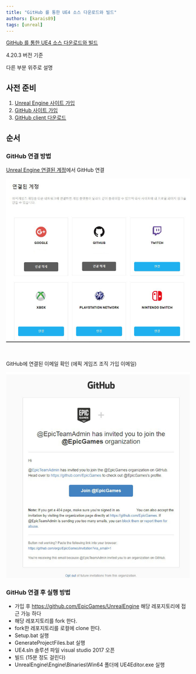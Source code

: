 ```yaml
---
title: "GitHub 를 통한 UE4 소스 다운로드와 빌드"
authors: [karais89]
tags: [unreal]
---
```


[GitHub 를 통한 UE4 소스 다운로드와 빌드](https://www.youtube.com/watch?v=usjlNHPn-jo)

4.20.3 버전 기준

다른 부분 위주로 설명

## 사전 준비
1. [Unreal Engine 사이트 가입](https://www.unrealengine.com)
2. [GitHub 사이트 가입](http://github.com/)
3. [GitHub client 다운로드](http://windows.github.com/)

## 순서

### GitHub 연결 방법

[Unreal Engine 연결된 계정](https://www.unrealengine.com/account/connected)에서 GitHub 연결

![unreal connected image](./181031-01.jpg)

<br />

GitHub에 연결된 이메일 확인 (에픽 게임즈 조직 가입 이메일)

![github join image](./181031-02.jpg)

### GitHub 연결 후 실행 방법

- 가입 후 https://github.com/EpicGames/UnrealEngine 해당 레포지토리에 접근 가능 하다
- 해당 레포지토리를 fork 한다.
- fork한 레포지토리를 로컬에 clone 한다.
- Setup.bat 실행
- GenerateProjectFiles.bat 실행
- UE4.sln 솔루션 파일 visual studio 2017 오픈
- 빌드 (15분 정도 걸린다)
- UnrealEngine\Engine\Binaries\Win64 폴더에 UE4Editor.exe 실행